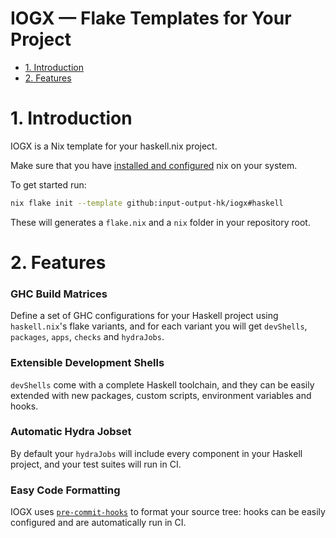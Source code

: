 # IOGX — Flake Templates for Your Project <!-- omit in toc -->
- [1. Introduction](#1-introduction)
- [2. Features](#2-features)

# 1. Introduction 

IOGX is a Nix template for your haskell.nix project.

Make sure that you have [installed and configured](./doc/nix-setup-guide.md) nix on your system.

To get started run: 
```bash
nix flake init --template github:input-output-hk/iogx#haskell
```

These will generates a `flake.nix` and a `nix` folder in your repository root.

# 2. Features

### GHC Build Matrices <!-- omit in toc -->

Define a set of GHC configurations for your Haskell project using `haskell.nix`'s flake variants, and for each variant you will get `devShells`, `packages`, `apps`, `checks` and `hydraJobs`. 

### Extensible Development Shells <!-- omit in toc -->
  
`devShells` come with a complete Haskell toolchain, and they can be easily extended with new packages, custom scripts, environment variables and hooks.

### Automatic Hydra Jobset <!-- omit in toc -->
    
By default your `hydraJobs` will include every component in your Haskell project, and your test suites will run in CI. 

### Easy Code Formatting <!-- omit in toc -->
 
IOGX uses [`pre-commit-hooks`](https://github.com/cachix/pre-commit-hooks.nix) to format your source tree: hooks can be easily configured and are automatically run in CI.